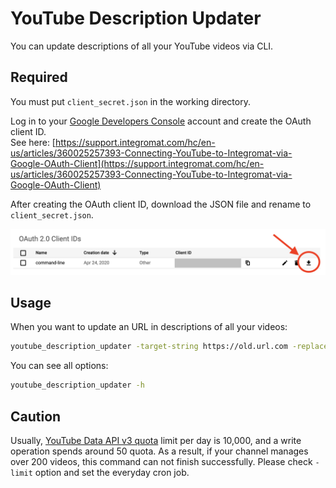 # YouTube Description Updater

You can update descriptions of all your YouTube videos via CLI.


## Required

You must put `client_secret.json` in the working directory.

Log in to your [Google Developers Console](https://console.developers.google.com) account and create the OAuth client ID.  
See here: [https://support.integromat.com/hc/en-us/articles/360025257393-Connecting-YouTube-to-Integromat-via-Google-OAuth-Client](https://support.integromat.com/hc/en-us/articles/360025257393-Connecting-YouTube-to-Integromat-via-Google-OAuth-Client)

After creating the OAuth client ID, download the JSON file and rename to `client_secret.json`.

<img src="doc/download_json.png">


## Usage

When you want to update an URL in descriptions of all your videos:

```sh
youtube_description_updater -target-string https://old.url.com -replacement-string https://new.url.com
```

You can see all options:

```sh
youtube_description_updater -h
``` 


## Caution

Usually, [YouTube Data API v3 quota](https://developers.google.com/youtube/v3/getting-started#quota) limit per day is 10,000, and a write operation spends around 50 quota. As a result, if your channel manages over 200 videos, this command can not finish successfully. Please check `-limit` option and set the everyday cron job.
